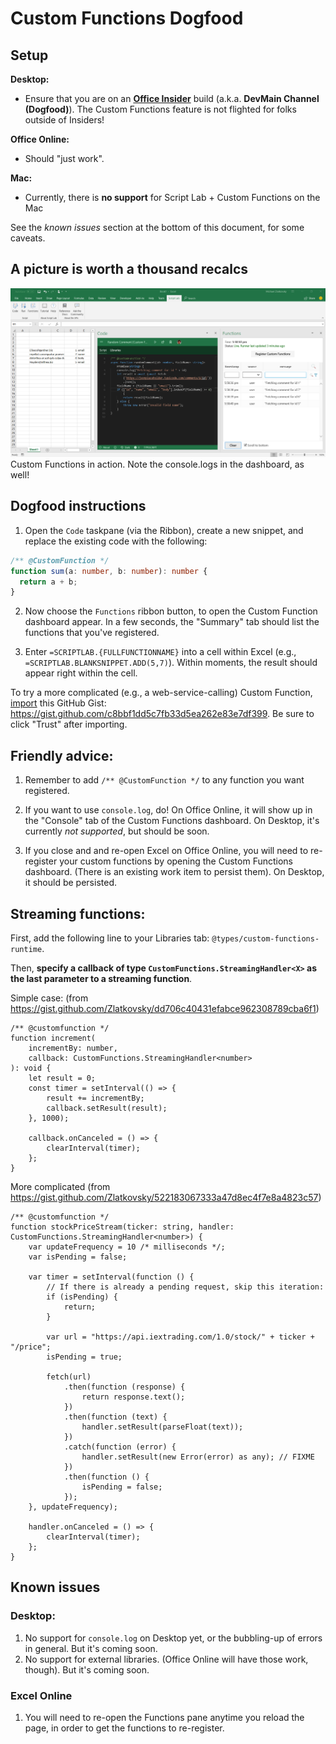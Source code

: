 # Custom Functions Dogfood

## Setup

**Desktop:**
* Ensure that you are on an **[Office Insider](https://products.office.com/en-us/office-insider?tab=Windows-Desktop#Tabs_section)** build (a.k.a. **DevMain Channel (Dogfood)**).  The Custom Functions feature is not flighted for folks outside of Insiders!

**Office Online:**
- Should "just work".

**Mac:**
- Currently, there is **no support** for Script Lab + Custom Functions on the Mac

See the *known issues* section at the bottom of this document, for some caveats.

## A picture is worth a thousand recalcs

![Screenshot](./.github/images/custom-functions-dogfood.png)
Custom Functions in action. Note the console.logs in the dashboard, as well!

## Dogfood instructions

1.  Open the `Code` taskpane (via the Ribbon), create a new snippet, and replace the existing code with the following:

```typescript
/** @CustomFunction */
function sum(a: number, b: number): number {
  return a + b;
}
```

2.  Now choose the `Functions` ribbon button, to open the Custom Function dashboard appear. In a few seconds, the "Summary" tab should list the functions that you've registered.

3.  Enter `=SCRIPTLAB.{FULLFUNCTIONNAME}` into a cell within Excel (e.g., `=SCRIPTLAB.BLANKSNIPPET.ADD(5,7)`). Within moments, the result should appear right within the cell.

To try a more complicated (e.g., a web-service-calling) Custom Function, [import](http://aka.ms/scriptlab/import) this GitHub Gist: <https://gist.github.com/c8bbf1dd5c7fb33d5ea262e83e7df399>. Be sure to click "Trust" after importing.

## Friendly advice:

1.  Remember to add `/** @CustomFunction */` to any function you want registered.

1.  If you want to use `console.log`, do!  On Office Online, it will show up in the "Console" tab of the Custom Functions dashboard.  On Desktop, it's currently *not supported*, but should be soon.

1.  If you close and and re-open Excel on Office Online, you will need to re-register your custom functions by opening the Custom Functions dashboard.  (There is an existing work item to persist them).  On Desktop, it should be persisted.

## Streaming functions:

First, add the following line to your Libraries tab: `@types/custom-functions-runtime`.

Then, **specify a callback of type `CustomFunctions.StreamingHandler<X>` as the last parameter to a streaming function**. 

Simple case:  (from https://gist.github.com/Zlatkovsky/dd706c40431efabce962308789cba6f1)

```
/** @customfunction */
function increment(
    incrementBy: number,
    callback: CustomFunctions.StreamingHandler<number>
): void {
    let result = 0;
    const timer = setInterval(() => {
        result += incrementBy;
        callback.setResult(result);
    }, 1000);

    callback.onCanceled = () => {
        clearInterval(timer);
    };
}
```


More complicated (from https://gist.github.com/Zlatkovsky/522183067333a47d8ec4f7e8a4823c57)

```
/** @customfunction */
function stockPriceStream(ticker: string, handler: CustomFunctions.StreamingHandler<number>) {
    var updateFrequency = 10 /* milliseconds */;
    var isPending = false;

    var timer = setInterval(function () {
        // If there is already a pending request, skip this iteration:
        if (isPending) {
            return;
        }

        var url = "https://api.iextrading.com/1.0/stock/" + ticker + "/price";
        isPending = true;

        fetch(url)
            .then(function (response) {
                return response.text();
            })
            .then(function (text) {
                handler.setResult(parseFloat(text));
            })
            .catch(function (error) {
                handler.setResult(new Error(error) as any); // FIXME
            })
            .then(function () {
                isPending = false;
            });
    }, updateFrequency);

    handler.onCanceled = () => {
        clearInterval(timer);
    };
}
```



## Known issues

### Desktop:
1. No support for `console.log` on Desktop yet, or the bubbling-up of errors in general.  But it's coming soon.
2. No support for external libraries.  (Office Online will have those work, though).  But it's coming soon.

### Excel Online
1. You will need to re-open the Functions pane anytime you reload the page, in order to get the functions to re-register.
